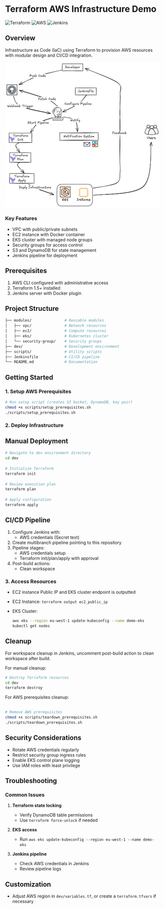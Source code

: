# Terraform AWS Infrastructure Demo

![Terraform](https://img.shields.io/badge/terraform-%235835CC.svg?style=for-the-badge&logo=terraform&logoColor=white)
![AWS](https://img.shields.io/badge/AWS-%23FF9900.svg?style=for-the-badge&logo=amazon-aws&logoColor=white)
![Jenkins](https://img.shields.io/badge/jenkins-%23D24939.svg?style=for-the-badge&logo=jenkins&logoColor=white)

## Overview

Infrastructure as Code (IaC) using Terraform to provision AWS resources with modular design and CI/CD integration.

![Infrastructure Diagram](assets/infrastructure-diagram.png)

### Key Features

- VPC with public/private subnets
- EC2 instance with Docker container
- EKS cluster with managed node groups
- Security groups for access control
- S3 and DynamoDB for state management
- Jenkins pipeline for deployment

## Prerequisites

1. AWS CLI configured with administrative access
2. Terraform 1.5+ installed
3. Jenkins server with Docker plugin

## Project Structure

```bash
├── modules/               # Reusable modules
│   ├── vpc/               # Network resources
│   ├── ec2/               # Compute resources
│   ├── eks/               # Kubernetes cluster
│   └── security-group/    # Security groups
├── dev/                   # Development environment
├── scripts/               # Utility scripts
├── Jenkinsfile            # CI/CD pipeline
└── README.md              # Documentation
```

## Getting Started

### 1. Setup AWS Prerequisites

```bash
# Run setup script (creates S3 bucket, DynamoDB, key pair)
chmod +x scripts/setup_prerequisites.sh
./scripts/setup_prerequisites.sh
```

### 2. Deploy Infrastructure

## Manual Deployment

```bash
# Navigate to dev environment directory
cd dev

# Initialize Terraform
terraform init

# Review execution plan
terraform plan

# Apply configuration
terraform apply
```

## CI/CD Pipeline

1. Configure Jenkins with:
   - AWS credentials (Secret text)
2. Create multibranch pipeline pointing to this repository
3. Pipeline stages:
   - AWS credentials setup
   - Terraform init/plan/apply with approval
4. Post-build actions:
   - Clean workspace

### 3. Access Resources

- EC2 instance Public IP and EKS cluster endpoint is outputted
- EC2 Instance: `terraform output ec2_public_ip`
- EKS Cluster:

    ```bash
    aws eks --region eu-west-1 update-kubeconfig --name demo-eks
    kubectl get nodes
    ```

## Cleanup

For workspace cleanup in Jenkins, uncomment post-build action to clean workspace after build.

For manual cleanup:

```bash
# Destroy Terraform resources
cd dev
terraform destroy
```

For AWS prerequisites cleanup:

```bash

# Remove AWS prerequisites
chmod +x scripts/teardown_prerequisites.sh
./scripts/teardown_prerequisites.sh
```

## Security Considerations

- Rotate AWS credentials regularly
- Restrict security group ingress rules
- Enable EKS control plane logging
- Use IAM roles with least privilege

## Troubleshooting

### Common Issues

1. **Terraform state locking**
   - Verify DynamoDB table permissions
   - Use `terraform force-unlock` if needed

2. **EKS access**
   - Run `aws eks update-kubeconfig --region eu-west-1 --name demo-eks`

3. **Jenkins pipeline**
   - Check AWS credentials in Jenkins
   - Review pipeline logs

## Customization

- Adjust AWS region in `dev/variables.tf`, or create a `terraform.tfvars` if necessary
